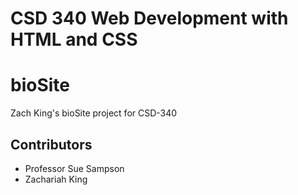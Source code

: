# CSD 340 Web Development with HTML and CSS
# bioSite
Zach King's bioSite project for CSD-340

## Contributors
- Professor Sue Sampson 
- Zachariah King
